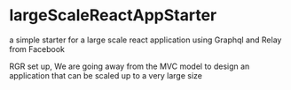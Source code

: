 # largeScaleReactAppStarter
a simple starter for a large scale react application using Graphql and Relay from Facebook

RGR set up, We are going away from the MVC model to design an application that can be scaled up to a very large size
